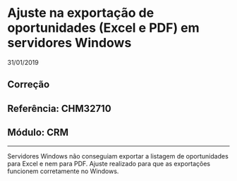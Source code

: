 # Ajuste na exportação de oportunidades (Excel e PDF) em servidores Windows
31/01/2019
## Correção
## Referência: CHM32710
## Módulo: CRM
***

Servidores Windows não conseguiam exportar a listagem de oportunidades para Excel e nem para PDF.
Ajuste realizado para que as exportações funcionem corretamente no Windows.